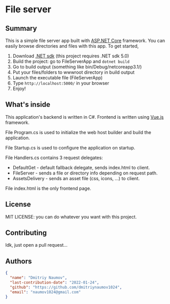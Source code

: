 # File server

## Summary

This is a simple file server app built with [ASP.NET Core](https://dotnet.microsoft.com/en-us/apps/aspnet) framework. You can easily browse directories and files with this app. To get started,
1. Download [.NET sdk](https://dotnet.microsoft.com/en-us/download/dotnet/5.0) (this project requires .NET sdk 5.0)
2. Build the project: go to FileServerApp and `dotnet build`
3. Go to build output (something like bin/Debug/netcoreapp3.1/)
4. Put your files/folders to wwwroot directory in build output
5. Launch the executable file (FileServerApp)
6. Type `http://localhost:5000/` in your browser
7. Enjoy!

## What's inside

This application's backend is written in C#. Frontend is written using [Vue.js](https://vuejs.org) framework.

File Program.cs is used to initialize the web host builder and build the application.

File Startup.cs is used to configure the application on startup.

File Handlers.cs contains 3 request delegates:
- DefaultGet - default fallback delegate, sends index.html to client.
- FileServer - sends a file or directory info depending on request path.
- AssetsDelivery - sends an asset file (css, icons, ...) to client.

File index.html is the only frontend page.

## License 

MIT LICENSE: you can do whatever you want with this project.

## Contributing

Idk, just open a pull request...

## Authors

```json
{
  "name": "Dmitriy Naumov",
  "last-contribution-date": "2022-01-24",
  "github": "https://github.com/dmitriynaumov1024",
  "email": "naumov1024@gmail.com"
}
```

